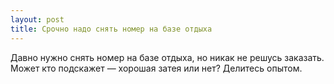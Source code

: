 ```yaml
---
layout: post 
title: Срочно надо снять номер на базе отдыха 
--- 
```

Давно нужно снять номер на базе отдыха, но никак не решусь заказать. Может кто подскажет — хорошая затея или нет? Делитесь опытом.